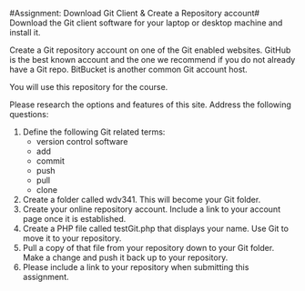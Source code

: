 #Assignment: Download Git Client & Create a Repository account#
Download the Git client software for your laptop or desktop machine and install it.

Create a Git repository account on one of the Git enabled websites.  GitHub is the best known account and the one we recommend if you do not already have a Git repo. BitBucket is another common Git account host.

You will use this repository for the course.

Please research the options and features of this site.  Address the following questions:

1. Define the following Git related terms:
	* version control software
	* add
	* commit
	* push
	* pull
	* clone
1. Create a folder called wdv341. This will become your Git folder.
1. Create your online repository account.  Include a link to your account page once it is established.
1. Create a PHP file called testGit.php that displays your name. Use Git to move it to your repository.  
1. Pull a copy of that file from your repository down to your Git folder.  Make a change and push it back up to your repository.
1.  Please include a link to your repository when submitting this assignment.